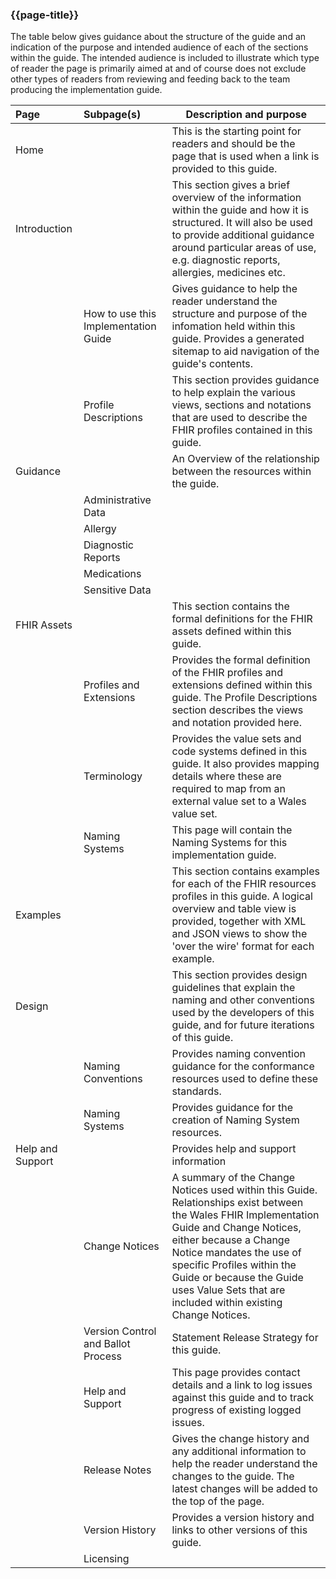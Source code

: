 ### {{page-title}}

The table below gives guidance about the structure of the guide and an indication of the purpose and intended audience of each of the sections within the guide. The intended audience is included to illustrate which type of reader the page is primarily aimed at and of course does not exclude other types of readers from reviewing and feeding back to the team producing the implementation guide.

|Page|Subpage(s)|Description and purpose|
|:-|:-|-|
|Home||This is the starting point for readers and should be the page that is used when a link is provided to this guide.|
|Introduction||This section gives a brief overview of the information within the guide and how it is structured. It will also be used to provide additional guidance around particular areas of use, e.g. diagnostic reports, allergies, medicines etc.|
||How to use this Implementation Guide|Gives guidance to help the reader understand the structure and purpose of the infomation held within this guide. Provides a generated sitemap to aid navigation of the guide's contents.|
||Profile Descriptions|This section provides guidance to help explain the various views, sections and notations that are used to describe the FHIR profiles contained in this guide.|
|Guidance||An Overview of the relationship between the resources within the guide.|
||Administrative Data||
||Allergy||
||Diagnostic Reports||
||Medications||
||Sensitive Data ||
|FHIR Assets||This section contains the formal definitions for the FHIR assets defined within this guide.|
||Profiles and Extensions|Provides the formal definition of the FHIR profiles and extensions defined within this guide. The Profile Descriptions section describes the views and notation provided here.|
||Terminology|Provides the value sets and code systems defined in this guide. It also provides mapping details where these are required to map from an external value set to a Wales value set.|
||Naming Systems|This page will contain the Naming Systems for this implementation guide.|
|Examples||This section contains examples for each of the FHIR resources profiles in this guide. A logical overview and table view is provided, together with XML and JSON views to show the 'over the wire' format for each example.
|Design||This section provides design guidelines that explain the naming and other conventions used by the developers of this guide, and for future iterations of this guide.
||Naming Conventions|Provides naming convention guidance for the conformance resources used to define these standards.|
||Naming Systems|Provides guidance for the creation of Naming System resources.|
|Help and Support||Provides help and support information|
||Change Notices|A summary of the Change Notices used within this Guide. Relationships exist between the Wales FHIR Implementation Guide and Change Notices, either because a Change Notice mandates the use of specific Profiles within the Guide or because the Guide uses Value Sets that are included within existing Change Notices.|
||Version Control and Ballot Process|Statement Release Strategy for this guide.|
||Help and Support|This page provides contact details and a link to log issues against this guide and to track progress of existing logged issues.|
||Release Notes|Gives the change history and any additional information to help the reader understand the changes to the guide. The latest changes will be added to the top of the page.|
||Version History|Provides a version history and links to other versions of this guide.
||Licensing||
